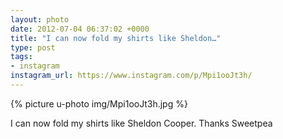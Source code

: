 ```yaml
---
layout: photo
date: 2012-07-04 06:37:02 +0000
title: "I can now fold my shirts like Sheldon…"
type: post
tags:
- instagram
instagram_url: https://www.instagram.com/p/Mpi1ooJt3h/
---
```


{% picture u-photo img/Mpi1ooJt3h.jpg %}

I can now fold my shirts like Sheldon Cooper. Thanks Sweetpea
